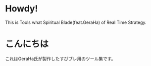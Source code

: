 # Howdy!
This is Tools what Spiritual Blade(feat.GeraHa) of Real Time Strategy.

# こんにちは
これはGeraHa氏が製作したすぴブレ用のツール集です。


